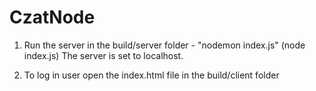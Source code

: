 # CzatNode

1. Run the server in the build/server folder - "nodemon index.js" (node index.js)
         The server is set to localhost.

2. To log in user open the index.html file in the build/client folder